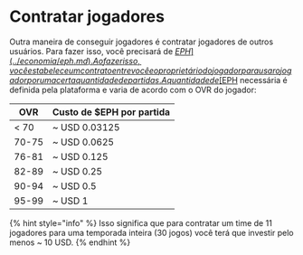 # Contratar jogadores

Outra maneira de conseguir jogadores é contratar jogadores de outros usuários. Para fazer isso, você precisará de [$EPH](../economia/eph.md). Ao fazer isso, você estabelece um contrato entre você e o proprietário do jogador para usar o jogador por uma certa quantidade de partidas. A quantidade de [$EPH](../economia/eph.md) necessária é definida pela plataforma e varia de acordo com o OVR do jogador:

| OVR   | Custo de $EPH por partida |
| ----- | ------------------------- |
| < 70  | \~ USD 0.03125            |
| 70-75 | \~ USD 0.0625             |
| 76-81 | \~ USD 0.125              |
| 82-89 | \~ USD 0.25               |
| 90-94 | \~ USD 0.5                |
| 95-99 | \~ USD 1                  |

{% hint style="info" %}
Isso significa que para contratar um time de 11 jogadores para uma temporada inteira (30 jogos) você terá que investir pelo menos \~ 10 USD.
{% endhint %}
